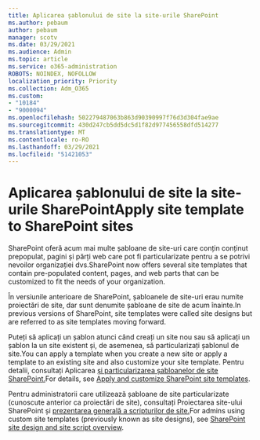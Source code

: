 ```yaml
---
title: Aplicarea șablonului de site la site-urile SharePoint
ms.author: pebaum
author: pebaum
manager: scotv
ms.date: 03/29/2021
ms.audience: Admin
ms.topic: article
ms.service: o365-administration
ROBOTS: NOINDEX, NOFOLLOW
localization_priority: Priority
ms.collection: Adm_O365
ms.custom:
- "10184"
- "9000094"
ms.openlocfilehash: 502279487063b863d90390997f76d3d304fae9ae
ms.sourcegitcommit: 430d247cb5dd5dc5d1f82d977456558dfd514277
ms.translationtype: MT
ms.contentlocale: ro-RO
ms.lasthandoff: 03/29/2021
ms.locfileid: "51421053"
---
```

# <a name="apply-site-template-to-sharepoint-sites"></a><span data-ttu-id="cd8aa-102">Aplicarea șablonului de site la site-urile SharePoint</span><span class="sxs-lookup"><span data-stu-id="cd8aa-102">Apply site template to SharePoint sites</span></span>

<span data-ttu-id="cd8aa-103">SharePoint oferă acum mai multe șabloane de site-uri care conțin conținut prepopulat, pagini și părți web care pot fi particularizate pentru a se potrivi nevoilor organizației dvs.</span><span class="sxs-lookup"><span data-stu-id="cd8aa-103">SharePoint now offers several site templates that contain pre-populated content, pages, and web parts that can be customized to fit the needs of your organization.</span></span> 

<span data-ttu-id="cd8aa-104">În versiunile anterioare de SharePoint, șabloanele de site-uri erau numite proiectări de site, dar sunt denumite șabloane de site de acum înainte.</span><span class="sxs-lookup"><span data-stu-id="cd8aa-104">In previous versions of SharePoint, site templates were called site designs but are referred to as site templates moving forward.</span></span> 

<span data-ttu-id="cd8aa-105">Puteți să aplicați un șablon atunci când creați un site nou sau să aplicați un șablon la un site existent și, de asemenea, să particularizați șablonul de site.</span><span class="sxs-lookup"><span data-stu-id="cd8aa-105">You can apply a template when you create a new site or apply a template to an existing site and also customize your site template.</span></span> <span data-ttu-id="cd8aa-106">Pentru detalii, consultați Aplicarea [și particularizarea șabloanelor de site SharePoint.](https://support.microsoft.com/office/39382463-0e45-4d1b-be27-0e96aeec8398)</span><span class="sxs-lookup"><span data-stu-id="cd8aa-106">For details, see [Apply and customize SharePoint site templates](https://support.microsoft.com/office/39382463-0e45-4d1b-be27-0e96aeec8398).</span></span>

<span data-ttu-id="cd8aa-107">Pentru administratorii care utilizează șabloane de site particularizate (cunoscute anterior ca proiectări de site), consultați Proiectarea site-ului SharePoint și [prezentarea generală a scripturilor de site.](https://docs.microsoft.com/sharepoint/dev/declarative-customization/site-design-overview)</span><span class="sxs-lookup"><span data-stu-id="cd8aa-107">For admins using custom site templates (previously known as site designs), see [SharePoint site design and site script overview](https://docs.microsoft.com/sharepoint/dev/declarative-customization/site-design-overview).</span></span>
